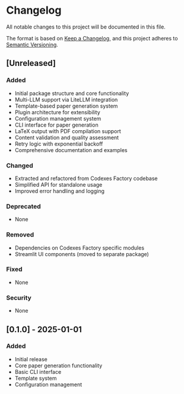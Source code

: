 # Changelog

All notable changes to this project will be documented in this file.

The format is based on [Keep a Changelog](https://keepachangelog.com/en/1.0.0/),
and this project adheres to [Semantic Versioning](https://semver.org/spec/v2.0.0.html).

## [Unreleased]

### Added
- Initial package structure and core functionality
- Multi-LLM support via LiteLLM integration
- Template-based paper generation system
- Plugin architecture for extensibility
- Configuration management system
- CLI interface for paper generation
- LaTeX output with PDF compilation support
- Content validation and quality assessment
- Retry logic with exponential backoff
- Comprehensive documentation and examples

### Changed
- Extracted and refactored from Codexes Factory codebase
- Simplified API for standalone usage
- Improved error handling and logging

### Deprecated
- None

### Removed
- Dependencies on Codexes Factory specific modules
- Streamlit UI components (moved to separate package)

### Fixed
- None

### Security
- None

## [0.1.0] - 2025-01-01

### Added
- Initial release
- Core paper generation functionality
- Basic CLI interface
- Template system
- Configuration management

